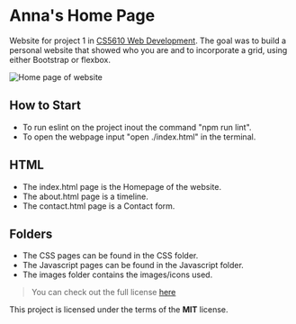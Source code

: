 # Anna's Home Page

Website for project 1 in [CS5610 Web Development](https://johnguerra.co/classes/webDevelopment_spring_2021/). The goal was to build a personal website that showed who you are and to incorporate a grid, using either Bootstrap or flexbox.

![Home page of website](images/homepage.png)

## How to Start

- To run eslint on the project inout the command "npm run lint".
- To open the webpage input "open ./index.html" in the terminal. 

## HTML

- The index.html page is the Homepage of the website. 
- The about.html page is a timeline. 
- The contact.html page is a Contact form.

## Folders

- The CSS pages can be found in the CSS folder. 
- The Javascript pages can be found in the Javascript folder.
- The images folder contains the images/icons used.




> You can check out the full license [here](/LICENSE)

This project is licensed under the terms of the **MIT** license.

